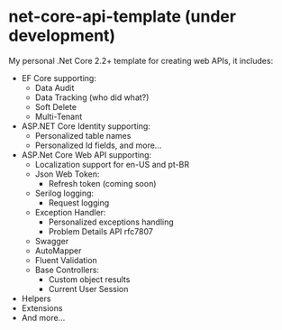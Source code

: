 # net-core-api-template (under development)

My personal .Net Core 2.2+ template for creating web APIs, it includes:

- EF Core supporting:
  - Data Audit 
  - Data Tracking (who did what?)
  - Soft Delete
  - Multi-Tenant
- ASP.NET Core Identity supporting:
  - Personalized table names
  - Personalized Id fields, and more...
- ASP.Net Core Web API supporting:
  - Localization support for en-US and pt-BR  
  - Json Web Token:
    - Refresh token (coming soon)
  - Serilog logging:
    - Request logging
  - Exception Handler:
    - Personalized exceptions handling
    - Problem Details API rfc7807
  - Swagger
  - AutoMapper
  - Fluent Validation
  - Base Controllers:  
    - Custom object results
    - Current User Session
- Helpers
- Extensions
- And more...

